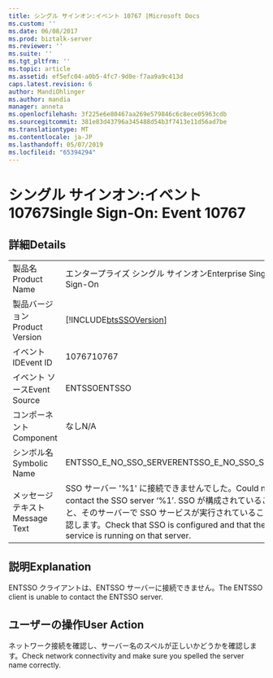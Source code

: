 ```yaml
---
title: シングル サインオン:イベント 10767 |Microsoft Docs
ms.custom: ''
ms.date: 06/08/2017
ms.prod: biztalk-server
ms.reviewer: ''
ms.suite: ''
ms.tgt_pltfrm: ''
ms.topic: article
ms.assetid: ef5efc04-a0b5-4fc7-9d0e-f7aa9a9c413d
caps.latest.revision: 6
author: MandiOhlinger
ms.author: mandia
manager: anneta
ms.openlocfilehash: 3f225e6e80467aa269e579846c6c8ece05963cdb
ms.sourcegitcommit: 381e83d43796a345488d54b3f7413e11d56ad7be
ms.translationtype: MT
ms.contentlocale: ja-JP
ms.lasthandoff: 05/07/2019
ms.locfileid: "65394294"
---
```

# <a name="single-sign-on-event-10767"></a><span data-ttu-id="0e6ed-102">シングル サインオン:イベント 10767</span><span class="sxs-lookup"><span data-stu-id="0e6ed-102">Single Sign-On: Event 10767</span></span>
## <a name="details"></a><span data-ttu-id="0e6ed-103">詳細</span><span class="sxs-lookup"><span data-stu-id="0e6ed-103">Details</span></span>  
  
|                 |                                                                                                                         |
|-----------------|-------------------------------------------------------------------------------------------------------------------------|
|  <span data-ttu-id="0e6ed-104">製品名</span><span class="sxs-lookup"><span data-stu-id="0e6ed-104">Product Name</span></span>   |                                                <span data-ttu-id="0e6ed-105">エンタープライズ シングル サインオン</span><span class="sxs-lookup"><span data-stu-id="0e6ed-105">Enterprise Single Sign-On</span></span>                                                |
| <span data-ttu-id="0e6ed-106">製品バージョン</span><span class="sxs-lookup"><span data-stu-id="0e6ed-106">Product Version</span></span> |                               [!INCLUDE[btsSSOVersion](../includes/btsssoversion-md.md)]                                |
|    <span data-ttu-id="0e6ed-107">イベント ID</span><span class="sxs-lookup"><span data-stu-id="0e6ed-107">Event ID</span></span>     |                                                          <span data-ttu-id="0e6ed-108">10767</span><span class="sxs-lookup"><span data-stu-id="0e6ed-108">10767</span></span>                                                          |
|  <span data-ttu-id="0e6ed-109">イベント ソース</span><span class="sxs-lookup"><span data-stu-id="0e6ed-109">Event Source</span></span>   |                                                         <span data-ttu-id="0e6ed-110">ENTSSO</span><span class="sxs-lookup"><span data-stu-id="0e6ed-110">ENTSSO</span></span>                                                          |
|    <span data-ttu-id="0e6ed-111">コンポーネント</span><span class="sxs-lookup"><span data-stu-id="0e6ed-111">Component</span></span>    |                                                           <span data-ttu-id="0e6ed-112">なし</span><span class="sxs-lookup"><span data-stu-id="0e6ed-112">N/A</span></span>                                                           |
|  <span data-ttu-id="0e6ed-113">シンボル名</span><span class="sxs-lookup"><span data-stu-id="0e6ed-113">Symbolic Name</span></span>  |                                                 <span data-ttu-id="0e6ed-114">ENTSSO_E_NO_SSO_SERVER</span><span class="sxs-lookup"><span data-stu-id="0e6ed-114">ENTSSO_E_NO_SSO_SERVER</span></span>                                                  |
|  <span data-ttu-id="0e6ed-115">メッセージ テキスト</span><span class="sxs-lookup"><span data-stu-id="0e6ed-115">Message Text</span></span>   | <span data-ttu-id="0e6ed-116">SSO サーバー '%1' に接続できませんでした。</span><span class="sxs-lookup"><span data-stu-id="0e6ed-116">Could not contact the SSO server ‘%1’.</span></span> <span data-ttu-id="0e6ed-117">SSO が構成されていることと、そのサーバーで SSO サービスが実行されていることを確認します。</span><span class="sxs-lookup"><span data-stu-id="0e6ed-117">Check that SSO is configured and that the SSO service is running on that server.</span></span> |
  
## <a name="explanation"></a><span data-ttu-id="0e6ed-118">説明</span><span class="sxs-lookup"><span data-stu-id="0e6ed-118">Explanation</span></span>  
 <span data-ttu-id="0e6ed-119">ENTSSO クライアントは、ENTSSO サーバーに接続できません。</span><span class="sxs-lookup"><span data-stu-id="0e6ed-119">The ENTSSO client is unable to contact the ENTSSO server.</span></span>  
  
## <a name="user-action"></a><span data-ttu-id="0e6ed-120">ユーザーの操作</span><span class="sxs-lookup"><span data-stu-id="0e6ed-120">User Action</span></span>  
 <span data-ttu-id="0e6ed-121">ネットワーク接続を確認し、サーバー名のスペルが正しいかどうかを確認します。</span><span class="sxs-lookup"><span data-stu-id="0e6ed-121">Check network connectivity and make sure you spelled the server name correctly.</span></span>